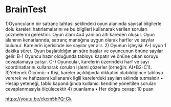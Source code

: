 # BrainTest
1)Oyuncuların bir satranç tahtası şeklindeki oyun alanında sayısal
bilgilerle dolu kareleri hatırlamalarını ve bu bilgileri kullanarak
verilen soruları çözmelerini gerektirir. Oyun alanı 4x4
yani on altı kareden oluşur. Oyun
alanının kenarlarında, satranç mantığına uygun olarak harfler ve
sayılar bulunur. Karelerin içerisinde ise sayılar yer alır.
2) Oyunun işleyişi:
A-) oyun 1 dakika sürer. Oyun başlatıldığın an süre başlar ve 
oyuncunun önüne sayılar gelir.
B-) Oyuncu hazır olduğunda tabloyu kapatır ve önüne çıkan soruyu 
cevaplamaya çalışır.
C-) Oyuncular, karelerin üzerindeki harf ve sayı koordinatlarını
kullanarak sorulan işlemi çözerler (örneğin: AI+B2-C1).
3)Yetenek Ölçümü:
• Kişi, kareler açıldığında dikkatini olabildiğince tabloya vererek ve
hafızasını kullanarak ilgili karelerdeki sayıları aklında tutmalıdır
• Hesap yeteneği, tablo kapandığında kullanıcı kendine yöneltilen
soruları cevaplanmasıyla ölçülecektir
4) puanlama
• Her doğru cevap: 10 puan


https://youtu.be/ckcm5hPQ-Gk
